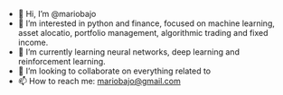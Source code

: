 - 👋 Hi, I’m @mariobajo
- 👀 I’m interested in python and finance, focused on machine learning, asset alocatio, portfolio management, algorithmic trading and fixed income.
- 🌱 I’m currently learning neural networks, deep learning and reinforcement learning.
- 💞️ I’m looking to collaborate on everything related to 
- 📫 How to reach me: mariobajo@gmail.com

<!---
mariobajo/mariobajo is a ✨ special ✨ repository because its `README.md` (this file) appears on your GitHub profile.
You can click the Preview link to take a look at your changes.
--->
